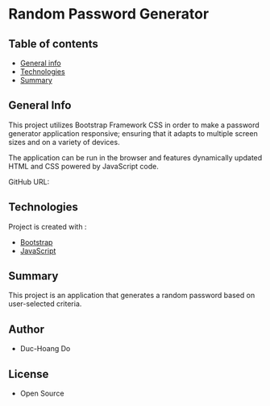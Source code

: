 # Random Password Generator

## Table of contents

- [General info](#general-info)
- [Technologies](#Technologies)
- [Summary](#Summary)

## General Info

This project utilizes Bootstrap Framework CSS in order to make a password generator application responsive; ensuring that it adapts to multiple screen sizes and on a variety of devices.

The application can be run in the browser and features dynamically updated HTML and CSS powered by JavaScript code.

GitHub URL: 

## Technologies

Project is created with :

- [Bootstrap](https://getbootstrap.com/)
- [JavaScript](https://www.javascript.com/)

## Summary

This project is an application that generates a random password based on user-selected criteria.

## Author

- Duc-Hoang Do

## License

- Open Source